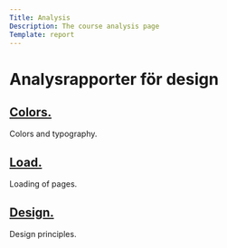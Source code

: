 ```yaml
---
Title: Analysis
Description: The course analysis page
Template: report
---
```


Analysrapporter för design
==================

<div class="kmom-box">
    <div class="box-header">
        <a href="analysis/01_colors"><h2>Colors. </h2></a>
    </div>
    <div class="box-container">
    <p>Colors and typography. </p>
    </div>
</div>
<div class="kmom-box">
    <div class="box-header">
        <a href="analysis/02_load"><h2>Load. </h2></a>
    </div>
    <div class="box-container">
        <p>Loading of pages. </p>
    </div>
</div>
<div class="kmom-box">
    <div class="box-header">
        <a href="analysis/03_design_principles"><h2>Design. </h2></a>
    </div>
    <div class="box-container">
        <p>Design principles. </p>
    </div>
</div>
</div>
